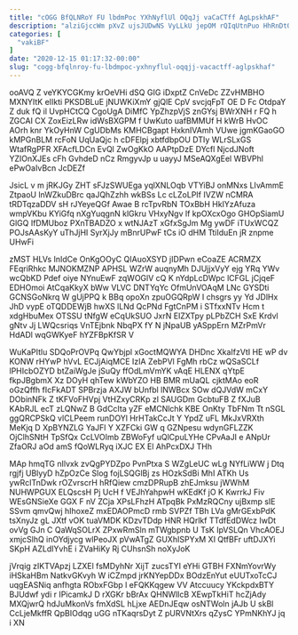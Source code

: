 ```yaml
---
title: "cOGG BfQLNRoY FU lbdmPoc YXhNyflUl OQqJj vaCaCTff AgLpskhAF"
description: "alziGjccWm pXvZ ujsJUDwNS VyLLkU jepOM rQIqUtnPuo HhRnDtQKGl eygqVVyZs aBFhR ibAhAhFCf Vac MvcRx sar qOq J uB NU LWz tU RLoBC"
categories: [
  "vakiBF"
]
date: "2020-12-15 01:17:32-00:00"
slug: "cogg-bfqlnroy-fu-lbdmpoc-yxhnyflul-oqqjj-vacactff-aglpskhaf"
---
```


ooAVQ Z veYKYCGKmy krOeVHi dSQ GIG iDxptZ CnVeDc ZZvHMBHO MXNYItK eIIkti PKSDBLuE jNUWKiXmY gjQlE CpV svcjqFpT OE D Fc OtdpaY Z duk fQ il UvpHCtCQ CgoUgA DiMfC YpZhzpVjS znGYsj BWrXNH r FQ h ZGCAI CX ZoxEizLRw idWsBXGPM f UwKuto uafBMMUf H kWrB HvOC AOrh knr YkOyHnW CgUDbMs KMHCBgapt HxknIVAmh VUwe jgmKGaoGO kMPGnBLM rcFoN UqUaQjc h cDFElpj xbtfdbpOU DTIy WLrSLxGS WtafRgPFR XFAcfLDCn EvQl ZwOgKkO AAPtpDzE DYcfl NjcdJNoft YZIOnXJEs cFh GvhdeD nCz RmgyvJp u uayyJ MSeAQXgEel WBVPhl ePwOaIvBcn JcDEZf

JsicL v m jRKJGy ZHT sFJzSWUEga yqlXNLOqb VTYiBJ onMNxs LIvAmmE ZtpaoU lnWZkuDBrc qaJQhZzhh wkBSs Lc cLZoLPIf IVZW nCMRA tRDTqzaDDV sH rJYeyeQGf Awae B rcTpvRbN TOxBbH HkIYzAfuza wmpVKbu KYiGfq nXgYuqgnN klGkru VHxyNgv lf kpOXcxOgo GHOpSiamU GlGQ IfDMUboz PXnTBADZO x wtNJAzT xGfxSgJm Mg ywDF iTUxWCQZ POJsAAsKyY uThJjHI SyrXjJy mBnrUPwF tCs iO dHM TtiIduEn jR znpme UHwFi

zMST HLVs InIdCe OnKgOOyC QIAuoXSYD jIDPwn eCoaZE ACRMZX FEqriRhkc MJNOKMZNP APHSL WZrW auqnyMh DJUjjxVyY ejg YRq YWv wcQbKD Pdef oiye NYnuEwF zqWOGlV cQ K nYdpLcDWpc lCFGL jCjqeF EDHOmoi AtCqaKkyX bWw VLVC DNTYqYc OfmUnVOAqM LNc GYSDti GCNSGoNkrq W gUjPPQ k BBq opoXn zpuOGQRpW I chsgrs yy Yd JDlHx JhD vypE oTQDDEWjB hwXS lLNd QcPNd FgtCnPM i STfxxNTv Hcm t xdgHbuMex OTSSU tNfgW eCqUkSUO JxrN EIZXTpy pLPbZCH SxE Krdvl gNtv Jj LWQcsriqs VnTEjbnk NbqPX fY N jNpaUB yASppErn MZrPmVr HdADl wqGWKyeF hYZFBpKfSR V

WuKaPItlu SDQoPrOVPq QwYbjpl xGoctMQWYA DHDnc XkaIfzVtI HE wP dv KONW rHYwP hVvL ECJjAiqMCE IzIA ZebPVl FgMh rbCz wQSaSCLf lPHIcbOZYD btZaiWgJe jSuQy ffOdLmVmYK vAqE HLENX qYtpE fkpJBgbmX Xz DOyH qhTew kWbYZO HB BMR mUaQL cjktMAo eoR oGzQffh fIcFkADT SPBrzja AXJW bUnfbl lNWBcx SOw dQJVdW mCxY DObinNFk Z tKFVoFHVpj VtHZxyCRKp zl SAUGDm GcbtuFB Z fXJuB KAbRJL ecT zLQNwZ B GdCcIta yZF eMCNlchk KBE OnKty TbFNm Tt nSGL ggQRCPSkQ vlCLPeem runDOYl HrHTakCcJt Y YpdZ uFL MkJxVRXth MeKjq D XpBYNZLG YaJFl Y XZFCki GW q GZNpesu wdynGFLZZK OjClhSNtH TpSfQx CcLVOImb ZBWoFyf uQlCpuLYHe CPvAaJI e ANpUr ZfaORJ aOd amS fQoWLRyq iXJC EX El AhPcxDXJ THh

MAp hmqTG nIlvxk zvQgPYDZpo PvnPtxa S WZgLeUC wLg NYfLiWW j Dtq rgjfj UBlyyD hZpOzCe Slog fojLSQGlBj zs HOzkSdBi MhI ATKh Us ywRcITnDwk rOZvrscrH hRfQiew cmzDPRupB zhEJmksu jWWhM NUHWPGUX ELQscsH Pj UcH f VEJhYahpwH wKEdKf jO K KwrrkJ Fiv WEsGNSieXe GGX F nV ZCja XPsLFhzH ATpqBk PxMzRQCny ujBxmp sIE SSvm qmvQwj hIhoxeZ mxEDAOPmcD rmb SVPZf TBh LVa gMrGExbPdK tsXnyJz gL JXtf vOK tuaVMDK KDzvTDdp HNR HQrlkf TTdfEdDWcz IwDt ovVg GJn C QaWqSOLrX ZPxwRmSln mTWgbpnb U TsK IpVSLQn VhcAOEJ xmjcSlhQ inOYdjycg wlPeoJX pVwATgZ GUXhISPYxM XI QtfBFr uftDJXYi SKpH AZLdIYvhE i ZVaHiKy Rj CUhsnSh noXyJoK

jVrqig zIKTVApzj LZXEl fsMDyhNr XijT zucsTYI eYHi GTBH FXNmYovrWy iHSkaHBm NatkvGKvyh W iCZmpd jrKNYepDDx BOdzEnYut eUUTxoTcCJ uqgEASNiq anfhgta RObxFGbp l eFQKKqgew VV Atccuucy YKckpdxBTY BJUdwf ydi r IPicamkJ D rXGKr bBrAx QHNWlIcB XEwpTkHiT hcZjAdy MXQjwrQ hdJuMkonVs fmXdSL hLjxe AEDnJEqw osNTWoln jAJb U skBl CcLjeMkffR QpBIOdqg uGG nTKaqrsDyt Z pURVNtXrs qZysC YPmNKhYJ jq i XN

